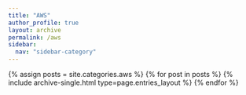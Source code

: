 ```yaml
---
title: "AWS"
author_profile: true
layout: archive
permalink: /aws
sidebar:
  nav: "sidebar-category"
---
```



{% assign posts = site.categories.aws %}
{% for post in posts %} {% include archive-single.html type=page.entries_layout %} {% endfor %}